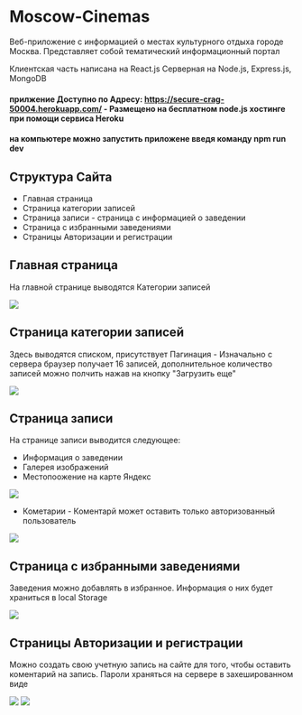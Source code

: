 # Moscow-Cinemas
Веб-приложение с информацией о местах культурного отдыха городе Москва. Представляет собой тематический информационный портал

Клиентская часть написана на React.js
Серверная на Node.js, Express.js, MongoDB

#### прилжение Доступно по Адресу: https://secure-crag-50004.herokuapp.com/ - Размещено на бесплатном node.js хостинге при помощи сервиса Heroku

#### на компьютере можно запустить приложене введя команду npm run dev

## Структура Сайта

* Главная страница
* Страница категории записей 
* Страница записи - страница с информацией о заведении
* Страница с избранными заведениями
* Страницы Авторизации и регистрации

## Главная страница
На главной странице выводятся Категории записей

<img src="./readme_img/Categories.png"/>

## Страница категории записей 
Здесь выводятся списком, присутствует Пагинация - Изначально с сервера браузер получает 16 записей, дополнительное количество записей можно полчить нажав на кнопку "Загрузить еще"

<img src="./readme_img/posts.png"/>

## Страница записи

На странице записи выводится следующее:

* Информация о заведении
* Галерея изображений
* Местопоожение на карте Яндекс

<img src="./readme_img/post_info.png"/>

* Кометарии - Коментарй может оставить только авторизованный пользователь

<img src="./readme_img/post_coments.png"/>


## Страница с избранными заведениями

Заведения можно добавлять в избранное. Информация о них будет храниться в local Storage

<img src="./readme_img/liked.png"/>

## Страницы Авторизации и регистрации

Можно создать свою учетную запись на сайте для того, чтобы оставить коментарий на запись. Пароли храняться на сервере в захешированном виде

<img src="./readme_img/auth_form.png"/>
<img src="./readme_img/register_form.png"/>

